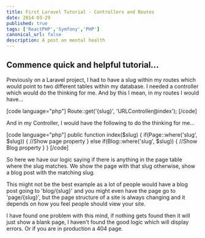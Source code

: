 ```yaml
---
title: First Laravel Tutorial - Controllers and Routes
date: 2014-03-29
published: true
tags: ['ReactPHP','Symfony','PHP']
canonical_url: false
description: A post on mental health
---
```


## Commence quick and helpful tutorial...

Previously on a Laravel project, I had to have a slug within my routes which would point to two different tables within my database. I needed a controller which would do the thinking for me. And by this I mean, in my routes I would have...

[code language="php"] Route::get('{slug}', 'URLController@index'); [/code]

And in my Controller, I would have the following to do the thinking for me...

[code language="php"] public function index($slug) { if(Page::where('slug', $slug)) { //Show page property } else if(Blog::where('slug', $slug)) { //Show Blog property } } [/code]

So here we have our logic saying if there is anything in the page table where the slug matches. We show the page with that slug otherwise, show a blog post with the matching slug.

This might not be the best example as a lot of people would have a blog post going to 'blog/{slug}' and you might even have the page go to 'page/{slug}', but the page structure of a site is always changing and it depends on how you feel people should view your site.

I have found one problem with this mind, if nothing gets found then it will just show a blank page, I haven't found the good logic which will display errors. Or if you are in production a 404 page.
